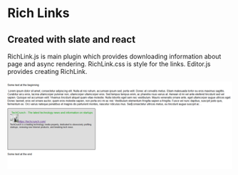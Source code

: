 # Rich Links
## Created with slate and react

RichLink.js is main plugin which provides downloading information about page and async rendering.
RichLink.css is style for the links.
Editor.js provides creating RichLink.

![Screenshot](https://github.com/Patys/slate-rich-link/blob/master/Screenshot_1.png)
